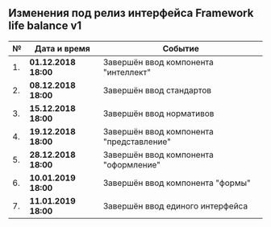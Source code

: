 ## Изменения под релиз интерфейса Framework life balance v1

| № | Дата и время | Событие
 ------------- | ------------- | ------------- | 
| 1. | **01.12.2018 18:00** | Завершён ввод компонента "интеллект"
| 2. | **08.12.2018 18:00** | Завершён ввод стандартов
| 3. | **15.12.2018 18:00** | Завершён ввод нормативов
| 4. | **19.12.2018 18:00** | Завершён ввод компонента "представление"
| 5. | **28.12.2018 18:00** | Завершён ввод компонента "оформление"
| 6. | **10.01.2019 18:00** | Завершён ввод компонента "формы"
| 7. | **11.01.2019 18:00** | Завершён ввод единого интерфейса